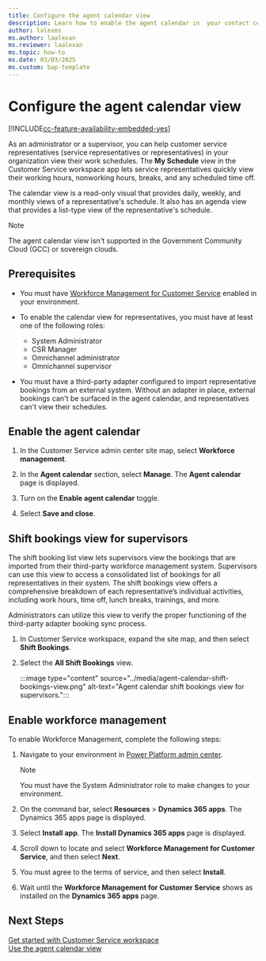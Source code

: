 ```yaml
---
title: Configure the agent calendar view
description: Learn how to enable the agent calendar in  your contact center.
author: lalexms
ms.author: laalexan
ms.reviewer: laalexan
ms.topic: how-to
ms.date: 03/03/2025
ms.custom: bap-template
---
```


# Configure the agent calendar view

[!INCLUDE[cc-feature-availability-embedded-yes](../../includes/cc-feature-availability-embedded-yes.md)]

As an administrator or a supervisor, you can help customer service representatives (service representatives or representatives) in your organization view their work schedules. The **My Schedule** view in the Customer Service workspace app lets service representatives quickly view their working hours, nonworking hours, breaks, and any scheduled time off.

The calendar view is a read-only visual that provides daily, weekly, and monthly views of a representative's schedule. It also has an agenda view that provides a list-type view of the representative's schedule.

> [!Note]
> The agent calendar view isn't supported in the Government Community Cloud (GCC) or sovereign clouds.

## Prerequisites

- You must have [Workforce Management for Customer Service](#enable-workforce-management) enabled in your environment.

- To enable the calendar view for representatives, you must have at least one of the following roles:

  - System Administrator
  - CSR Manager
  - Omnichannel administrator
  - Omnichannel supervisor

- You must have a third-party adapter configured to import representative bookings from an external system. Without an adapter in place, external bookings can't be surfaced in the agent calendar, and representatives can't view their schedules.

## Enable the agent calendar

1. In the Customer Service admin center site map, select **Workforce management**.

1. In the **Agent calendar** section, select **Manage**. The **Agent calendar** page is displayed.

1. Turn on the **Enable agent calendar** toggle.

1. Select **Save and close**.

## Shift bookings view for supervisors

The shift booking list view lets supervisors view the bookings that are imported from their third-party workforce management system. Supervisors can use this view to access a consolidated list of bookings for all representatives in their system. The shift bookings view offers a comprehensive breakdown of each representative’s individual activities, including work hours, time off, lunch breaks, trainings, and more. 

Administrators can utilize this view to verify the proper functioning of the third-party adapter booking sync process.

1. In Customer Service workspace, expand the site map, and then select **Shift Bookings**.
   
1. Select the **All Shift Bookings** view.

   :::image type="content" source="../media/agent-calendar-shift-bookings-view.png" alt-text="Agent calendar shift bookings view for supervisors.":::

## Enable workforce management

To enable Workforce Management, complete the following steps:

1. Navigate to your environment in [Power Platform admin center](https://admin.powerplatform.microsoft.com/).

     > [!Note]
     > You must have the System Administrator role to make changes to your environment.
   
1. On the command bar, select **Resources** > **Dynamics 365 apps**. The Dynamics 365 apps page is displayed.
   
1. Select **Install app**. The **Install Dynamics 365 apps** page is displayed.
   
1. Scroll down to locate and select **Workforce Management for Customer Service**, and then select **Next**.
   
1. You must agree to the terms of service, and then select **Install**.
   
1. Wait until the **Workforce Management for Customer Service** shows as installed on the **Dynamics 365 apps** page.

## Next Steps

[Get started with Customer Service workspace](../implement/csw-overview.md)  
[Use the agent calendar view](../use/use-agent-calendar.md)

